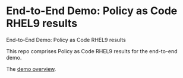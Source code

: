 # End-to-End Demo: Policy as Code RHEL9 results
End-to-End Demo: Policy as Code RHEL9 results

This repo comprises Policy as Code RHEL9 results for the end-to-end demo.

The [demo overview](https://github.com/oscal-compass/e2e-demo).
